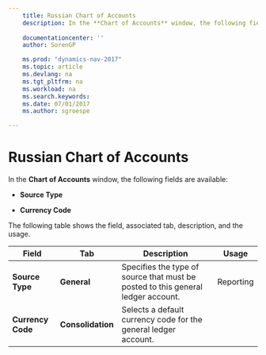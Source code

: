 ```yaml
---
    title: Russian Chart of Accounts 
    description: In the **Chart of Accounts** window, the following fields are available:
    
    documentationcenter: ''
    author: SorenGP

    ms.prod: "dynamics-nav-2017"
    ms.topic: article
    ms.devlang: na
    ms.tgt_pltfrm: na
    ms.workload: na
    ms.search.keywords:
    ms.date: 07/01/2017
    ms.author: sgroespe

---
```

# Russian Chart of Accounts
In the **Chart of Accounts** window, the following fields are available:  
  
-   **Source Type**  
  
-   **Currency Code**  
  
 The following table shows the field, associated tab, description, and the usage.  
  
|Field|Tab|Description|Usage|  
|-----------|---------|-----------------|-----------|  
|**Source Type**|**General**|Specifies the type of source that must be posted to this general ledger account.|Reporting|  
|**Currency Code**|**Consolidation**|Selects a default currency code for the general ledger account.||